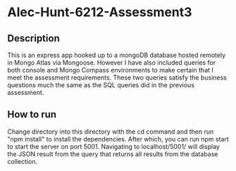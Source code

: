# Alec-Hunt-6212-Assessment3

## Description
This is an express app hooked up to a mongoDB database hosted remotely in Mongo Atlas via Mongoose. However I have also included queries for both console and Mongo Compass environments to make certain that I meet the assessment requirements. These two queries satisfy the business questions much the same as the SQL queries did in the previous assessment.

## How to run
Change directory into this directory with the cd command and then run "npm install" to install the dependencies. After which, you can run npm start to start the server on port 5001. Navigating to localhost/5001/ will display the JSON result from the query that returns all results from the database collection.
